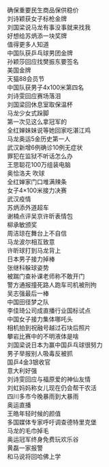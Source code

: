 确保重要民生商品保供稳价  
刘诗颖获女子标枪金牌  
刘国梁说马龙有事没事就来找我  
好想给苏炳添一块奖牌  
值得更多人知道  
中国队获乒乓球男团金牌  
孙颖莎回应找樊振东要签名  
美国金牌  
天猫88会员节  
中国队获男子4x100米第四名  
刘诗雯回应赛场落泪  
刘国梁回休息室取保温杯  
马龙少女式跺脚  
第一次见这么拿冠军的  
全红婵妹妹说等她回家吃湛江鸡  
马龙奥运5金历史第一人  
武汉新增6例确诊10例无症状  
罪犯在监狱不听话怎么办  
王思聪花100万组装电脑  
奥恰洛夫 吹球  
全红婵家门口堆满辣条  
女子4×100米接力决赛  
武汉疫情  
苏炳添外道超车  
谢楠点评吴京许昕表情包  
柳承敏颁奖  
周洁琼在舞台上不自信  
马龙波尔相互致意  
许昕球打到马龙背上  
日本男子接力掉棒  
张继科躲球姿势  
被踹门查补课老师称不敢开门  
警方通报撞死路人跑车司机被刑拘  
吴志强最后一棒  
中国田径梦之队  
李佳琦公司成直播行业国标试点  
中国女子接力集体哪吒头  
相机拍到祝融号越过石块后照片  
攀岩比赛中的不明液体是啥  
刘国梁说日本为赢中国乒乓球很努力  
男子举报别人吸毒反被抓  
国乒4金3银收官  
意大利好强  
刘诗雯回应与福原爱的神仙友情  
刘虹妈妈称女儿现在仍会帮干农活  
四川多市今晚暴雨到大暴雨  
奥运直播  
王皓年轻时候的颜值  
多国媒体专家呼吁调查德特里克堡  
马龙的毛巾掉毛  
奥运冠军终身免费玩欢乐谷  
黄磊一家报警  
和马说将回哈佛上学  
